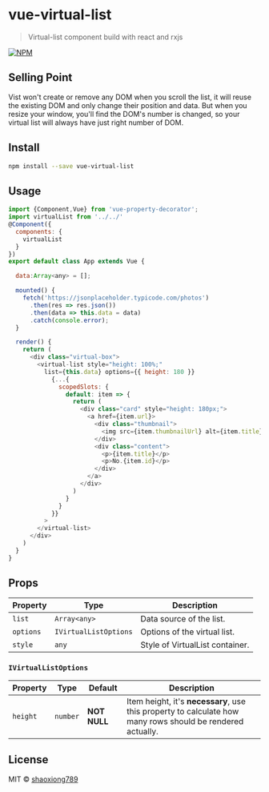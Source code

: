 # vue-virtual-list

> Virtual-list component build with react and rxjs

[![NPM](https://img.shields.io/npm/v/vist.svg)](https://www.npmjs.com/package/vist)

## Selling Point

Vist won't create or remove any DOM when you scroll the list, it will reuse the existing DOM and only change their position and data. But when you resize your window, you'll find the DOM's number is changed, so your virtual list will always have just right number of DOM.

## Install

```bash
npm install --save vue-virtual-list
```

## Usage

```javascript
import {Component,Vue} from 'vue-property-decorator';
import virtualList from '../../'
@Component({
  components: {
    virtualList
  }
})
export default class App extends Vue {

  data:Array<any> = [];

  mounted() {
    fetch('https://jsonplaceholder.typicode.com/photos')
      .then(res => res.json())
      .then(data => this.data = data)
      .catch(console.error);
  }

  render() {
    return (
      <div class="virtual-box">
        <virtual-list style="height: 100%;"
          list={this.data} options={{ height: 180 }}
            {...{
              scopedSlots: {
                default: item => {
                  return (
                    <div class="card" style="height: 180px;">
                      <a href={item.url}>
                        <div class="thumbnail">
                          <img src={item.thumbnailUrl} alt={item.title}/>
                        </div>
                        <div class="content">
                          <p>{item.title}</p>
                          <p>No.{item.id}</p>
                        </div>
                      </a>
                    </div>
                  )
                }
              }
            }}
          >
        </virtual-list>
      </div>
    )
  }
}
```

## Props

| Property   | Type                              | Description                     |
| ---------- | --------------------------------- | ------------------------------- |
| `list`    | `Array<any>`                       | Data source of the list.        |
| `options` | `IVirtualListOptions`              | Options of the virtual list.    |
| `style`    | `any`                             | Style of VirtualList container. |

### `IVirtualListOptions`

| Property     | Type      | Default      | Description                                                                                                     |
| ------------ | --------- | ------------ | --------------------------------------------------------------------------------------------------------------- |
| `height`     | `number`  | **NOT NULL** | Item height, it's **necessary**, use this property to calculate how many rows should be rendered actually. |
## License

MIT © [shaoxiong789](https://github.com/shaoxiong789)
